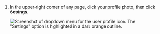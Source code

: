 1. In the upper-right corner of any page, click your profile photo, then click **Settings**. 

   ![Screenshot of dropdown menu for the user profile icon. The "Settings" option is highlighted in a dark orange outline.](/assets/images/help/settings/userbar-account-settings.png)
